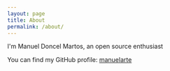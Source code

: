 ```yaml
---
layout: page
title: About
permalink: /about/
---
```


I'm Manuel Doncel Martos, an open source enthusiast

You can find my GitHub profile:
[manuelarte][manuelarte-github]


[manuelarte-github]: https://github.com/manuelarte
